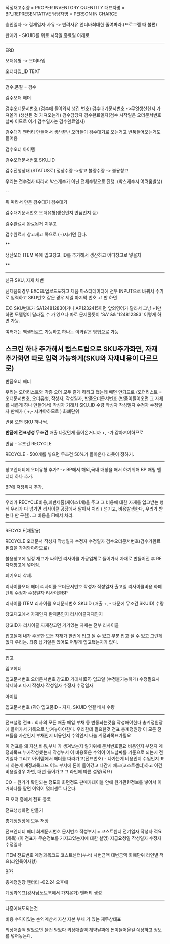 적정재고수량 = PROPER INVENTORY QUENTITY
대표자명 = BP_REPRESENTATIVE
담당자명 = PERSON IN CHARGE

승인일자 -> 결재일자
사유 -> 반려사유
언더바최대한 줄여봐라.(프로그램 때 불편)

판매가 - SKUID를 위로 시작일,종료일 아래로


----
ERD

오더유형 -> 오더타입

오더타입_ID
TEXT

------

검수,품질 = 검수

검수오더 헤더

검수오더문서번호 (검수에 들어와서 생긴 번호)
검수대기문서번호 ->무엇생산한지 가져올거 (생산된 것 가져오는거)
검수담당자
검수완료일자(검수 시작일은 오더문서번호 날짜 이므로 여기 검수일자는 검수완료일자)


검수대기 엔터티 만들어서 생산끝난 오더들이 검수대기로 오는거고 반품들어오는거도 들어옴

검수오더 아이템

검수오더문서번호
SKU_ID

검수진행상태 (STATUS로)
정상수량 ->창고
불량수량 -> 불용창고


우리는 전수검사
따라서 박스개수가 아닌 전체수량으로 진행. (박스개수시 어려움발생)

--

위 따라서 만든 검수대기
검수대기

검수대기문서번호
오더유형(생산인지 반품인지 등)

검수완료시 완료된거 지우고

검수완료시 창고재고 쪽으로 (+)시키면 된다.

**

생산오더 ITEM 쪽에 입고창고_ID를 추가해서
생산하고 어디창고로 넣을지 

**

--------------------------
신규 SKU, 자재 채번

신제품의경우
EXCEL업로드도하고 제품 마스터데이터에 전부 INPUT으로 바꿔서 수기로 입력하고
SKU번호 같은 경우 제일 마지막 번호 +1 만 하면

EX) SKU번호가 SA12481283이거나 AP1232415이면 앞의영어가 달라서 그냥 +1만하면 모델명이 달라질 수 가 있으나 따로 문제풀듯이
'SA' && '124812383' 이렇게 하면 가능.

여러개는 엑셀업로드 가능하고 하나는 이와같은 방법으로 가능

스크린 하나 추가해서 
탭스트립으로 SKU추가화면, 자재 추가화면 따로 입력 가능하게(SKU와 자재내용이 다르므로)
-------------------

반품오더 헤더

우리는 오더리스트와 각종 오더 모두 같게 하려고 했는데 빼면 안되므로 
(오더리스트 = 오더문서번호, 오더유형, 작성자, 작성일자, 
반품오더문서번호 (반품이들어오면 그 자체를 새롭게 하나 만들어서)
작성자
거래처
SKU_ID
수량
작성자
작성일자
수정자
수정일자
판매가 ( +,- 시켜야하므로 )
화폐단위

반품 오면 SKU 하나씩.


****반품에 전표생성 무조건****
매출 나갔던게 들어온거니까 +, -가 같아져야하므로



반품 - 무조건 RECYCLE 

RECYCLE - 500개를 넣으면 무조건 50%가 돌아온다 라듯이 정하기.

-------------------

창고엔터티에 오더유형 추가? 
-> BP에서 해외,국내 매칭을 해서 하기위해 BP 매핑 엔터티 하나 추가.

BP에 저장위치 추가.

-----

우리가 RECYCLE비용,폐반제품(케이스1개)을 주고 그 비용에 대한 자재를 입고받는 형식 우리가 다 넘기면 리사이클 공장에서 알아서 처리 ( 넘기고, 비용발생한다, 우리가 받는다 만 구현).
그 비용을 FI에서 처리.

------------
RECYCLE(재활용)

RECYCLE 오더문서
작성자
작성일자
수정자
수정일자
검수오더문서번호(검수가완료된값을 가져와야하므로)

불용창고에 일정 재고가 싸히면 리사이클 가공업체로 들어가서 자재로 만들어진 후 RE자재창고에 넣어짐.

폐기오더 삭제.

리사이클오더 헤더
리사이클 오더문서번호
작성자
작성일자
출고일
리사이클비용
화폐단위
수정자
수정일자
리사이클BP


리사이클 ITEM
리사이클 오더문서번호
SKUID (매출 +, - 때문에 무조건 SKUID)
수량




창고재고에서 자재인지 완제품인지 리사이클자재인지

창고ID가 리사이클 자재창고면 거기있는 자재는 전부 리사이클

입고될때 내가 주문한 모든 자재가 한번에 입고 될 수 있고 부분 입고 될 수 있고
그런게 없다 우리는. 최종 납기일은 있어도 어떻게 입고됐는지가 없다.

----------------

입고

입고헤더

입고문서번호
오더문서번호
창고ID
거래처(BP)
입고일 (수정불가능하게) 수정필요시 삭제하고 다시
작성자
작성일자
수정자
수정일자


아이템

입고문서번호 (PK)
입고품ID - 자재, SKUID 연결
배치
수량

---------------------
전표설명
전표 : 회사의 모든 매출 매입 부채 등 변동되는것을 작성해야한다
총계정원장에 들어가서 기록으로 남겨놓아야한다.
우리한테 필요한것 전표 총계정원장 이 모든 전표들을 자산인지 부채인지 비용인지 수익인지 나눌 계정과목표가필요

이 전표를 왜 자산,비용,부채 가 생겨났는지 알기위해 문서번호필요
비용인지 부챈지 계정과목표 누가작성했는지 작성부서 
이 비용혹은 수익이 어느날짜를 기준으로 되는지 전기일자
그리고
아이템에서 헤더를 따라가고(전표번호) - 나가는게 비용인지 수입인지 표시 하는게 계정과목코드 어느 부서에 돈이 들어갔고 나간지 체크(코스트센터)하고
이건 비용일경우 차변, 대변 들어가고 그 라인에 따른 설명(적요)

CO = 원가가 확인되는 정도의 화면정도
판매가테이블 안에 원가관련정보를 넣어서 
이거하나를 팔면 이익이 몇퍼센트 나온다.

FI
오더 중에서 전표 등록

전표생성화면 만들기

총계정원장에 모두 저장

전표엔터티 헤더
회계문서번호
문서번호
작성부서    =    코스트센터
전기일자
작성자
적요(제목) (이 전표가 무슨정보를 가지고있는지에 대한 설명)
지급요청일
작성일자
수정자
수정일자


ITEM
전표번호
계정과목코드
코스트센터(부서)
차변금액
대변금액
화폐단위
라인별 적요(라인특이사항)

BP?



총계정원장 엔터티
-02.24 오후에




계정과목표(강사님노트북에서 가져온거) 엔터티 생성

---
나중에해도되는것

비용 수익이있는 손익계산서
자산 자본 부채 가 있는 재무상태표




외상매출액 팔았으면 물건 받았다
외상매출액 계약날짜에 돈이들어올걸 예상하고 정보를 넣어놓는다.
 




















